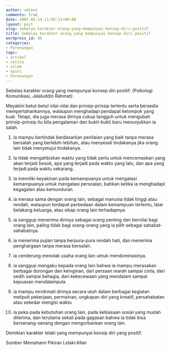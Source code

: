 ```yaml
---
author: udienz
comments: true
date: 2007-05-14 11:05:11+00:00
layout: post
slug: sebelas-karakter-orang-yang-mempunyai-konsep-diri-positif
title: Sebelas karakter orang yang mempunyai konsep diri positif
wordpress_id: 49
categories:
- Perenungan
tags:
- artikel
- cerita
- islam
- opini
- Perenungan
---
```


Sebelas karakter orang yang mempunyai konsep diri positif: (Psikologi Komunikasi, Jalaluddin Rahmat):




<!-- more -->         Meyakini betul-betul nilai-nilai dan prinsip-prinsip tertentu serta      bersedia mempertahankannya, walaupun menghadapi pendapat kelompok yang      kuat. Tetapi, dia juga merasa dirinya cukup tangguh untuk mengubah      prinsip-prinsip itu bila pengalaman dan bukti-bukti baru menunjukkan ia      salah.







  1. Ia mampu bertindak berdasarkan penilaian yang baik tanpa merasa      bersalah yang berlebih-lebihan, atau menyesali tindakanya jika orang lain      tidak menyetujui tindakanya.


  2. Ia tidak mengahbiskan waktu yang tidak      perlu untuk mencemaskan yang akan terjadi besok, apa yang terjadi pada      waktu yang lalu, dan apa yang terjadi pada waktu sekarang.


  3. Ia memiliki keyakinan pada kemampuanya      untuk mengatasi kemampuanya untuk mengatasi persoalan, bahkan ketika ia      menghadapi kegagalan atau kemunduran.


  4. ia merasa sama dengan orang lain,      sebagai manusia tidak tinggi atau rendah, walaupun terdapat perbedaan      dalam kemampuan tertentu, latar belakang keluarga, atau sikap orang lain      terhadapnya.


  5. ia sanggup menerima dirinya sebagai      orang penting dan bernilai bagi orang lain, paling tidak bagi orang-orang      yang ia pilih sebagai sahabat-sahabatnya.


  6. ia menerima pujian tanpa berpura-pura      rendah hati, dan menerima penghargaan tanpa merasa bersalah.


  7. ia cenderung menolak usaha orang lain      utnuk mendominasinya.


  8. ia sanggup mengaku kepada orang lain      bahwa ia mampu merasakan berbagai dorongan dan keinginan, dari persaan      marah sampai cinta, dari sedih sampai behagia, dari kekecewaan yang      mendalam sampai kepuasan mendalampula


  9. ia mampu mrnikmati dirinya secara utuh      dalam berbagai kegiatan meliputi pekerjaan, permainan, ungkapan diri yang      kreatif, persahabatan atau sekedar mengisi waktu


  10. ia peka pada kebutuhan orang lain, pada      kebiasaan sosial yang mudah diterima, dan terutama sekali pada gagasan      bahwa ia tidak bisa bersenang-senang dengan mengorbankan orang lain.




Demikian karakter lelaki yang mempunyai konsip diri yang positif.




Sumber Memahami Pikiran Lelaki:Allan


<!-- more -->
